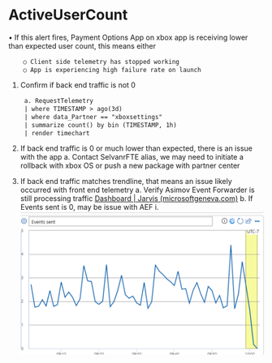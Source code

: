# ActiveUserCount

• If this alert fires, Payment Options App on xbox app is receiving lower than expected user count, this means either
       
        ○ Client side telemetry has stopped working
        ○ App is experiencing high failure rate on launch

1. Confirm if back end traffic is not 0

        a. RequestTelemetry
        | where TIMESTAMP > ago(3d)
        | where data_Partner == "xboxsettings"
        | summarize count() by bin (TIMESTAMP, 1h)
        | render timechart

2. If back end traffic is 0 or much lower than expected, there is an issue with the app
        a. Contact SelvanrFTE alias, we may need to initiate a rollback with xbox OS or push a new package with partner center
3. If back end traffic matches trendline, that means an issue likely occurred with front end telemetry
        a. Verify Asimov Event Forwarder is still processing traffic 
[Dashboard | Jarvis (microsoftgeneva.com)](https://portal.microsoftgeneva.com/dashboard/AEF/AEF/Asimov%20Event%20Forwarder%20Subscribers?overrides=[%7B%22query%22:%22//*[id%3D%27__Cluster%27]%22,%22key%22:%22value%22,%22replacement%22:%22%22%7D,%7B%22query%22:%22//*[id%3D%27__Instance%27]%22,%22key%22:%22value%22,%22replacement%22:%22PaymentsTeamKusto%22%7D,%7B%22query%22:%22//*[id%3D%27__Environment%27]%22,%22key%22:%22value%22,%22replacement%22:%22%22%7D]%20)
        b. If Events sent is 0, may be issue with AEF
            i. 
![refference Image](./Images/image.png)
            
